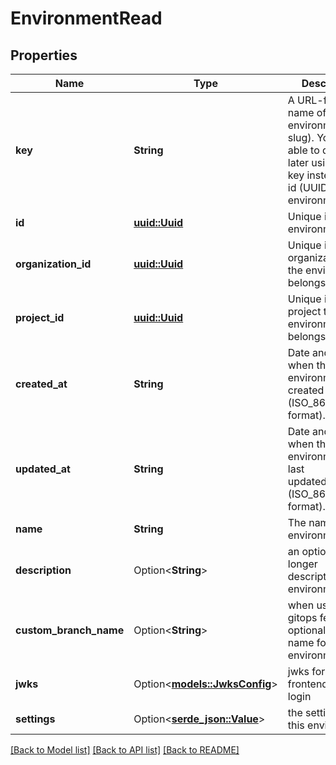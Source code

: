 # EnvironmentRead

## Properties

Name | Type | Description | Notes
------------ | ------------- | ------------- | -------------
**key** | **String** | A URL-friendly name of the environment (i.e: slug). You will be able to query later using this key instead of the id (UUID) of the environment. | 
**id** | [**uuid::Uuid**](uuid::Uuid.md) | Unique id of the environment | 
**organization_id** | [**uuid::Uuid**](uuid::Uuid.md) | Unique id of the organization that the environment belongs to. | 
**project_id** | [**uuid::Uuid**](uuid::Uuid.md) | Unique id of the project that the environment belongs to. | 
**created_at** | **String** | Date and time when the environment was created (ISO_8601 format). | 
**updated_at** | **String** | Date and time when the environment was last updated/modified (ISO_8601 format). | 
**name** | **String** | The name of the environment | 
**description** | Option<**String**> | an optional longer description of the environment | [optional]
**custom_branch_name** | Option<**String**> | when using gitops feature, an optional branch name for the environment | [optional]
**jwks** | Option<[**models::JwksConfig**](JwksConfig.md)> | jwks for element frontend only login | [optional]
**settings** | Option<[**serde_json::Value**](.md)> | the settings for this environment | [optional]

[[Back to Model list]](../README.md#documentation-for-models) [[Back to API list]](../README.md#documentation-for-api-endpoints) [[Back to README]](../README.md)



